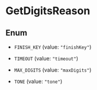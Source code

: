 

# GetDigitsReason

## Enum


* `FINISH_KEY` (value: `"finishKey"`)

* `TIMEOUT` (value: `"timeout"`)

* `MAX_DIGITS` (value: `"maxDigits"`)

* `TONE` (value: `"tone"`)



